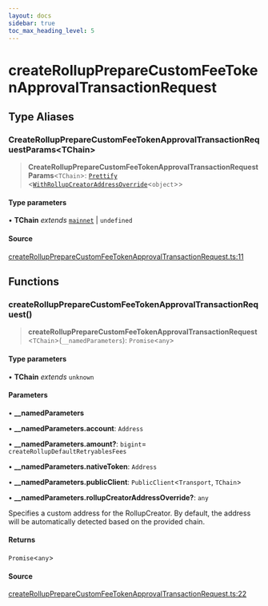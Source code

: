 ```yaml
---
layout: docs
sidebar: true
toc_max_heading_level: 5
---
```


# createRollupPrepareCustomFeeTokenApprovalTransactionRequest

## Type Aliases

### CreateRollupPrepareCustomFeeTokenApprovalTransactionRequestParams\<TChain\>

> **CreateRollupPrepareCustomFeeTokenApprovalTransactionRequestParams**\<`TChain`\>: [`Prettify`](types/utils.md#prettifyt) \<[`WithRollupCreatorAddressOverride`](types/createRollupTypes.md#withrollupcreatoraddressoverridet)\<`object`\>\>

#### Type parameters

• **TChain** *extends* [`mainnet`](chains.md#mainnet) \| `undefined`

#### Source

[createRollupPrepareCustomFeeTokenApprovalTransactionRequest.ts:11](https://github.com/offchainlabs/arbitrum-orbit-sdk/blob/fa20b8d23170b5196c4c9cdb5fc2dfefa349f1c8/src/createRollupPrepareCustomFeeTokenApprovalTransactionRequest.ts#L11)

## Functions

### createRollupPrepareCustomFeeTokenApprovalTransactionRequest()

> **createRollupPrepareCustomFeeTokenApprovalTransactionRequest**\<`TChain`\>(`__namedParameters`): `Promise`\<`any`\>

#### Type parameters

• **TChain** *extends* `unknown`

#### Parameters

• **\_\_namedParameters**

• **\_\_namedParameters.account**: `Address`

• **\_\_namedParameters.amount?**: `bigint`= `createRollupDefaultRetryablesFees`

• **\_\_namedParameters.nativeToken**: `Address`

• **\_\_namedParameters.publicClient**: `PublicClient`\<`Transport`, `TChain`\>

• **\_\_namedParameters.rollupCreatorAddressOverride?**: `any`

Specifies a custom address for the RollupCreator. By default, the address will be automatically detected based on the provided chain.

#### Returns

`Promise`\<`any`\>

#### Source

[createRollupPrepareCustomFeeTokenApprovalTransactionRequest.ts:22](https://github.com/offchainlabs/arbitrum-orbit-sdk/blob/fa20b8d23170b5196c4c9cdb5fc2dfefa349f1c8/src/createRollupPrepareCustomFeeTokenApprovalTransactionRequest.ts#L22)
